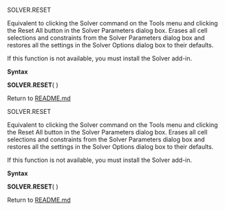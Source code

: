 SOLVER.RESET

Equivalent to clicking the Solver command on the Tools menu and clicking
the Reset All button in the Solver Parameters dialog box. Erases all
cell selections and constraints from the Solver Parameters dialog box
and restores all the settings in the Solver Options dialog box to their
defaults.

If this function is not available, you must install the Solver add-in.

**Syntax**

**SOLVER.RESET**( )



Return to [README.md](README.md)

SOLVER.RESET

Equivalent to clicking the Solver command on the Tools menu and clicking
the Reset All button in the Solver Parameters dialog box. Erases all
cell selections and constraints from the Solver Parameters dialog box
and restores all the settings in the Solver Options dialog box to their
defaults.

If this function is not available, you must install the Solver add-in.

**Syntax**

**SOLVER.RESET**( )



Return to [README.md](README.md)

